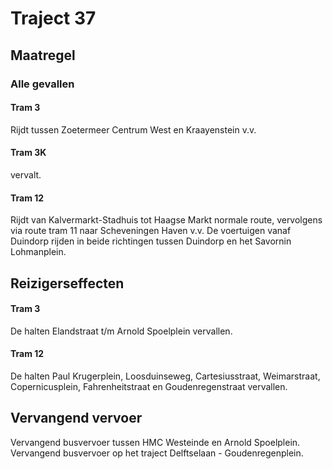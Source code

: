 # Traject 37
## Maatregel
### Alle gevallen

#### Tram 3
Rijdt tussen Zoetermeer Centrum West en Kraayenstein v.v.

#### Tram 3K
vervalt.

#### Tram 12
Rijdt van Kalvermarkt-Stadhuis tot Haagse Markt normale route, vervolgens via route tram 11 naar Scheveningen Haven v.v.
De voertuigen vanaf Duindorp rijden in beide richtingen tussen Duindorp en het Savornin Lohmanplein.

## Reizigerseffecten

#### Tram 3
De halten Elandstraat t/m Arnold Spoelplein vervallen.

#### Tram 12
De halten Paul Krugerplein, Loosduinseweg, Cartesiusstraat, Weimarstraat, Copernicusplein, Fahrenheitstraat en Goudenregenstraat vervallen.

## Vervangend vervoer
Vervangend busvervoer tussen HMC Westeinde en Arnold Spoelplein.
Vervangend busvervoer op het traject Delftselaan - Goudenregenplein.